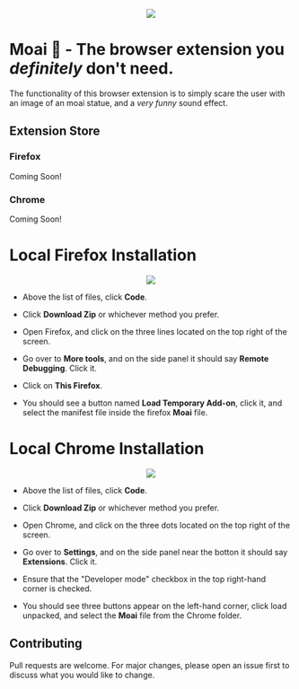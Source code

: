 <p align="center"><img src="https://cdn.discordapp.com/attachments/787758884156342322/933268914476023848/128x128.png"/></p>

# Moai 🗿 - The browser extension you *definitely* don't need.

The functionality of this browser extension is to simply scare the user with an image of an moai statue, and a *very funny* sound effect. <br/>

## Extension Store

### Firefox 

Coming Soon!

### Chrome 

Coming Soon!

# Local Firefox Installation

<p align="center"><img src="https://cdn.discordapp.com/attachments/813590002340200459/934213929918398584/unknown.png"/></p>

- Above the list of files, click **Code**.
- Click **Download Zip** or whichever method you prefer. <br />

- Open Firefox, and click on the three lines located on the top right of the screen.
- Go over to **More tools**, and on the side panel it should say **Remote Debugging**. Click it.
- Click on **This Firefox**. 
- You should see a button named **Load Temporary Add-on**, click it, and select the manifest file inside the firefox **Moai** file.

# Local Chrome Installation

<p align="center"><img src="https://cdn.discordapp.com/attachments/813590002340200459/934214653679128626/unknown.png"/></p>

- Above the list of files, click **Code**.
- Click **Download Zip** or whichever method you prefer. <br />

- Open Chrome, and click on the three dots located on the top right of the screen.
- Go over to **Settings**, and on the side panel near the botton it should say **Extensions**. Click it.
- Ensure that the "Developer mode" checkbox in the top right-hand corner is checked. 
- You should see three buttons appear on the left-hand corner, click load unpacked, and select the **Moai** file from the Chrome folder.


## Contributing

Pull requests are welcome. For major changes, please open an issue first to discuss what you would like to change.

